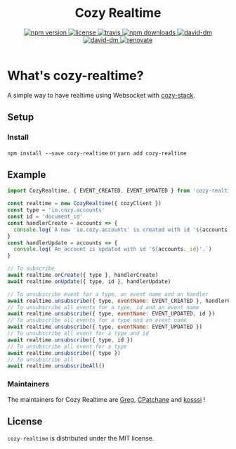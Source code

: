 <h1 align="center">Cozy Realtime</h1>

<div align="center">
  <a href="https://www.npmjs.com/package/cozy-realtime">
    <img src="https://img.shields.io/npm/v/cozy-realtime.svg" alt="npm version" />
  </a>
  <a href="https://github.com/cozy/cozy-realtime/blob/master/LICENSE">
    <img src="https://img.shields.io/npm/l/cozy-realtime.svg" alt="license" />
  </a>
  <a href="https://travis-ci.org/cozy/cozy-realtime">
    <img src="https://img.shields.io/travis/cozy/cozy-realtime.svg" alt="travis" />
  </a>
  <a href="https://npmcharts.com/compare/cozy-realtime">
    <img src="https://img.shields.io/npm/dm/cozy-realtime.svg" alt="npm downloads" />
  </a>
  <a href="https://david-dm.org/cozy/cozy-realtime">
    <img src="https://img.shields.io/david/cozy/cozy-realtime.svg" alt="david-dm" />
  </a>
  <a href="https://david-dm.org/cozy/cozy-realtime">
    <img src="https://img.shields.io/david/dev/cozy/cozy-realtime.svg" alt="david-dm" />
  </a>
  <a href="https://renovateapp.com/">
    <img src="https://img.shields.io/badge/renovate-enabled-brightgreen.svg" alt="renovate" />
  </a>
</div>

<br />

# What's cozy-realtime?

A simple way to have realtime using Websocket with [cozy-stack](https://github.com/cozy/cozy-stack).

## Setup

### Install

`npm install --save cozy-realtime`
or
`yarn add cozy-realtime`

## Example

```js
import CozyRealtime, { EVENT_CREATED, EVENT_UPDATED } from 'cozy-realtime'

const realtime = new CozyRealtime({ cozyClient })
const type = 'io.cozy.accounts'
const id = 'document_id'
const handlerCreate = accounts => {
  console.log(`A new 'io.cozy.accounts' is created with id '${accounts._id}'.`)
}
const handlerUpdate = accounts => {
  console.log(`An account is updated with id '${accounts._id}'.`)
}

// To subscribe
await realtime.onCreate({ type }, handlerCreate)
await realtime.onUpdate({ type, id }, handlerUpdate)

// To unsubscribe event for a type, an event name and an handler
await realtime.unsubscribe({ type, eventName: EVENT_CREATED }, handlerCreate)
// To unsubscribe all events for a type, id and an event name
await realtime.unsubscribe({ type, eventName: EVENT_UPDATED, id })
// To unsubscribe all events for a type and an event name
await realtime.unsubscribe({ type, eventName: EVENT_UPDATED })
// To unsubscribe all event for a type and id
await realtime.unsubscribe({ type, id })
// To unsubscribe all event for a type
await realtime.unsubscribe({ type })
// To unsubscribe all
await realtime.unsubscribeAll()
```

### Maintainers

The maintainers for Cozy Realtime are [Greg](https://github.com/gregorylegarec), [CPatchane](https://github.com/CPatchane) and [kosssi](https://github.com/kosssi) !

## License

`cozy-realtime` is distributed under the MIT license.
